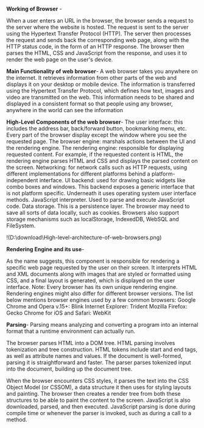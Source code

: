 **Working of Browser** - 

When a user enters an URL in the browser, the browser sends a request to the server where the website is hosted. The request is sent to the server using the Hypertext Transfer Protocol (HTTP). The server then processes the request and sends back the corresponding web page, along with the HTTP status code, in the form of an HTTP response. The browser then parses the HTML, CSS and JavaScript from the response, and uses it to render the web page on the user's device.

**Main Functionality of web browser**- 
A web browser takes you anywhere on the internet. It retrieves information from other parts of the web and displays it on your desktop or mobile device. The information is transferred using the Hypertext Transfer Protocol, which defines how text, images and video are transmitted on the web. This information needs to be shared and displayed in a consistent format so that people using any browser, anywhere in the world can see the information

**High-Level Components of the web browser**-
The user interface: this includes the address bar, back/forward button, bookmarking menu, etc. Every part of the browser display except the window where you see the requested page.
The browser engine: marshals actions between the UI and the rendering engine.
The rendering engine: responsible for displaying requested content. For example, if the requested content is HTML, the rendering engine parses HTML and CSS and displays the parsed content on the screen.
Networking: for network calls such as HTTP requests, using different implementations for different platforms behind a platform-independent interface.
UI backend: used for drawing basic widgets like combo boxes and windows. This backend exposes a generic interface that is not platform specific. Underneath it uses operating system user interface methods.
JavaScript interpreter. Used to parse and execute JavaScript code.
Data storage. This is a persistence layer. The browser may need to save all sorts of data locally, such as cookies. Browsers also support storage mechanisms such as localStorage, IndexedDB, WebSQL and FileSystem.

!(D:\download\High-level-architecture-of-web-browsers.png)


**Rendering Engine and its use**-

As the name suggests, this component is responsible for rendering a specific web page requested by the user on their screen. It interprets HTML and XML documents along with images that are styled or formatted using CSS, and a final layout is generated, which is displayed on the user interface.
Note: Every browser has its own unique rendering engine. Rendering engines might also differ for different browser versions. The list below mentions browser engines used by a few common browsers:
Google Chrome and Opera v.15+: Blink
Internet Explorer: Trident
Mozilla Firefox: Gecko
Chrome for iOS and Safari: WebKit


**Parsing**- 
Parsing means analyzing and converting a program into an internal format that a runtime environment can actually run.

The browser parses HTML into a DOM tree. HTML parsing involves tokenization and tree construction. HTML tokens include start and end tags, as well as attribute names and values. If the document is well-formed, parsing it is straightforward and faster. The parser parses tokenized input into the document, building up the document tree.

When the browser encounters CSS styles, it parses the text into the CSS Object Model (or CSSOM), a data structure it then uses for styling layouts and painting. The browser then creates a render tree from both these structures to be able to paint the content to the screen. JavaScript is also downloaded, parsed, and then executed.
JavaScript parsing is done during compile time or whenever the parser is invoked, such as during a call to a method.
